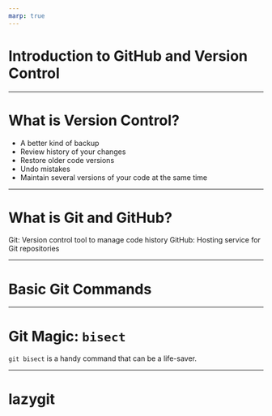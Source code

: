 ```yaml
---
marp: true
---
```


# Introduction to GitHub and Version Control

---

# What is Version Control?

- A better kind of backup
- Review history of your changes
- Restore older code versions
- Undo mistakes
- Maintain several versions of your code at the same time

---
# What is Git and GitHub?

Git: Version control tool to manage code history
GitHub: Hosting service for Git repositories

---
# Basic Git Commands
---
# Git Magic: `bisect`

`git bisect` is a handy command that can be a life-saver.

---
# lazygit
